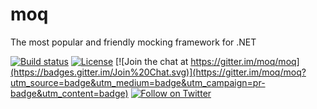 # moq

The most popular and friendly mocking framework for .NET

[![Build status](https://ci.appveyor.com/api/projects/status/cm308wecf8ekyv33/branch/master?svg=true)](https://ci.appveyor.com/project/MobileEssentials/moq/branch/master)
[![License](https://img.shields.io/github/license/moq/moq.svg)](https://github.com/moq/moq/blob/master/LICENSE)
[![Join the chat at https://gitter.im/moq/moq](https://badges.gitter.im/Join%20Chat.svg)](https://gitter.im/moq/moq?utm_source=badge&utm_medium=badge&utm_campaign=pr-badge&utm_content=badge)
[![Follow on Twitter](https://img.shields.io/twitter/follow/moqthis.svg?style=social&label=Follow)](http://twitter.com/intent/user?screen_name=moqthis)
